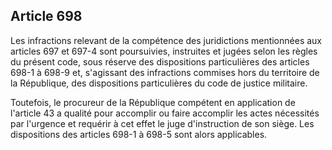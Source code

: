 Article 698
----
Les infractions relevant de la compétence des juridictions mentionnées aux
articles 697 et 697-4 sont poursuivies, instruites et jugées selon les règles du
présent code, sous réserve des dispositions particulières des articles 698-1 à
698-9 et, s'agissant des infractions commises hors du territoire de la
République, des dispositions particulières du code de justice militaire.

Toutefois, le procureur de la République compétent en application de l'article
43 a qualité pour accomplir ou faire accomplir les actes nécessités par
l'urgence et requérir à cet effet le juge d'instruction de son siège. Les
dispositions des articles 698-1 à 698-5 sont alors applicables.
